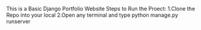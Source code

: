 This is a Basic Django Portfolio Website
Steps to Run the Proect:
1.Clone the Repo into your local
2.Open any terminal and type python manage.py runserver
